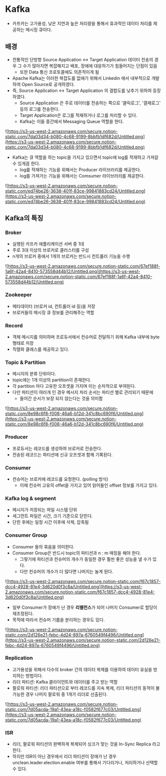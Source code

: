 # Kafka

- 카프카는 고가용성, 낮은 지연과 높은 처리량을 통해서 효과적인 데이터 처리를 제공하는 메시징 큐이다.

## 배경

- 전통적인 단방향 Source Application ↔ Target Application 데이터 전송의 경우 그 수가 많아지면 복잡해지고 배포, 장애에 대응하기가 힘들어지는 단점이 있음
  - 또한 Data 통신 프로토콜에도 의존적이게 됨
- Apache Kafka는 이러한 복잡도를 없애기 위해서 Linkedin 에서 내부적으로 개발하여 Open Source로 공개하였다.
- 즉, Source Application ↔ Target Application 의 결합도를 낮추기 위하여 등장 하였다.
  - Source Application 은 주로 데이터를 전송하는 쪽으로 '클릭로그', '결제로그' 등의 로그를 전송한다.
  - Target Application은 로그를 적재하거나 로그를 처리할 수 있다.
  - Kafka는 이들 중간에서 Messaging Queue 역할을 한다.

![https://s3-us-west-2.amazonaws.com/secure.notion-static.com/7da03d34-b080-4c68-9199-8bbfb1df682d/Untitled.png](https://s3-us-west-2.amazonaws.com/secure.notion-static.com/7da03d34-b080-4c68-9199-8bbfb1df682d/Untitled.png)

- Kafka는 큐 역할을 하는 topic을 가지고 있으면서 topic에 log를 적재하고 가져갈 수 있게끔 한다.
  - log를 적재하는 기능을 위해서는 Producer 라이브러리를 제공한다.
  - log를 가져가는 기능을 위해서는 Comsumer 라이브러리를 제공한다.

![https://s3-us-west-2.amazonaws.com/secure.notion-static.com/ed74be26-3638-401f-83ce-99841883cd24/Untitled.png](https://s3-us-west-2.amazonaws.com/secure.notion-static.com/ed74be26-3638-401f-83ce-99841883cd24/Untitled.png)

## Kafka의 특징

### Broker

- 실행된 카프카 애플리케이션 서버 중 1대
- 주로 3대 이상의 브로커로 클러스터를 구성
- n개의 브로커 중에서 1개의 브로커는 반드시 컨트롤러 기능을 수행

![https://s3-us-west-2.amazonaws.com/secure.notion-static.com/67ef188f-1a6f-42a4-8410-573558d44b12/Untitled.png](https://s3-us-west-2.amazonaws.com/secure.notion-static.com/67ef188f-1a6f-42a4-8410-573558d44b12/Untitled.png)

### Zookeeper

- 메타데이터 (브로커 id, 컨트롤러 id 등)을 저장
- 브로커들의 메시징 큐 정보를 관리해주는 역할

### Record

- 객체 메시지를 의미하며 프로듀서에서 컨슈머로 전달하기 위해 Kafka 내부에 byte 형태로 저장
- 직렬화 클래스를 제공하고 있다.

### Topic & Partition

- 메시지의 분류 단위이다.
- topic에는 1개 이상의 partition이 존재한다.
- 각 partition 마다 고유한 오프셋을 가지며 이는 순차적으로 부여된다.
- 다만 파티션이 여러개 인 경우 메시지 처리 순서는 파티션 별로 관리되기 때문에
  - 들어간 순서가 보장 되지 않는다는 것을 의미함

![https://s3-us-west-2.amazonaws.com/secure.notion-static.com/8e98c6f8-f008-46a6-b12d-341c8bc690f6/Untitled.png](https://s3-us-west-2.amazonaws.com/secure.notion-static.com/8e98c6f8-f008-46a6-b12d-341c8bc690f6/Untitled.png)

### Producer

- 프로듀서는 레코드를 생성하여 브로커로 전송한다.
- 전송된 레코드는 파티션에 신규 오프셋과 함께 기록된다.

### Consumer

- 컨슈머는 브로커에 레코드를 요청한다. (polling 방식)
  - 이때 컨슈머 고유의 offet을 가지고 있어 읽어들인 offset 정보를 가지고 있다.

### Kafka log & segment

- 메시지가 저장되는 파일 시스템 단위
- 세그먼트 파일은 시간, 크기 기준으로 닫힌다.
- 단힌 후에는 일정 시간 이후에 삭제, 압축됨

### Consumer Group

- Consumer 들의 묶음을 의미한다.
- Consumer Group은 반드시 topic의 파티션과 n : m 매칭을 해야 한다.
  - 그렇기에 파티션과 컨슈머의 개수가 동일한 경우 훨씬 좋은 성능을 낼 수가 있다.
  - 다만 컨슈머의 개수가 더 많다면 나머지는 놀게 된다.

![https://s3-us-west-2.amazonaws.com/secure.notion-static.com/f67c1857-dcc4-4928-81e4-3d620d0f3c8a/Untitled.png](https://s3-us-west-2.amazonaws.com/secure.notion-static.com/f67c1857-dcc4-4928-81e4-3d620d0f3c8a/Untitled.png)

- 일부 Consumer가 장애가 난 경우 **리밸런스**가 되어 나머지 Consumer로 할당이 재조정된다.
- 목적에 따라서  컨슈머 기룹을 분리하는 경우도 있다.

![https://s3-us-west-2.amazonaws.com/secure.notion-static.com/2d126e21-febc-4d24-897a-6760549f4496/Untitled.png](https://s3-us-west-2.amazonaws.com/secure.notion-static.com/2d126e21-febc-4d24-897a-6760549f4496/Untitled.png)

### Replication

- 고가용성을 위해서 다수의 broker 간의 데이터 복제를 이용하여 데이터 유실을 방지하는 방법이다.
- 리더 파티션: Kafka 클라이언트와 데이터를 주고 받는 역할
- 팔로워 파티션: 리더 파티션으로 부터 레코드를 지속 복제, 리더 파티션의 동작이 불가능한 경우 나머지 팔로워 중 1개가 리더로 선출된다.

![https://s3-us-west-2.amazonaws.com/secure.notion-static.com/7d05acda-19a1-43ea-a18c-f0582f677c03/Untitled.png](https://s3-us-west-2.amazonaws.com/secure.notion-static.com/7d05acda-19a1-43ea-a18c-f0582f677c03/Untitled.png)

### ISR

- 리더, 팔로워 파티션의 완벽하게 복제되어 싱크가 맞는 것을 In-Sync Replica 라고 한다.
- 하지만 ISR이 아닌 경우에서 리더 파티션이 장애가 난 경우 unclean.leader.election.enable 여부를 통해서 기다리거나, 처리하거나 선택할 수 있다.